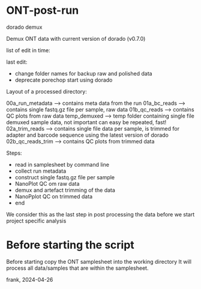 # ONT-post-run
dorado demux

Demux ONT data with current version of dorado (v0.7.0)

list of edit in time:

last edit:
- change folder names for backup raw and polished data
- deprecate porechop start using dorado

Layout of a processed directory:

00a_run_metadata    --> contains meta data from the run
01a_bc_reads        --> contains single fastq.gz file per sample, raw data 
01b_qc_reads        --> contains QC plots from raw data
temp_demuxed        --> temp folder containing single file demuxed sample data, not important can easy be repeated, fast!
02a_trim_reads      --> contains single file data per sample, is trimmed for adapter and barcode sequence using the latest version of dorado
02b_qc_reads_trim   --> contains QC plots from trimmed data

Steps:
- read in samplesheet by command line
- collect run metadata
- construct single fastq.gz file per sample
- NanoPlot QC om raw data
- demux and artefact trimming of the data
- NanoPplot QC on trimmed data
- end

We consider this as the last step in post processing the data before we start project specific analysis

# Before starting the script
Before starting copy the ONT samplesheet into the working directory
It will process all data/samples that are within the samplesheet.

frank, 2024-04-26




